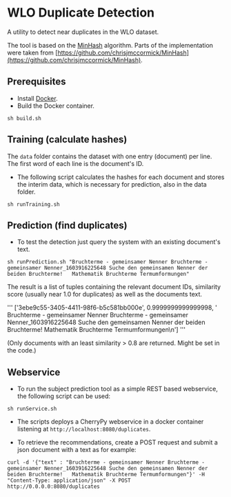 # WLO Duplicate Detection

A utility to detect near duplicates in the WLO dataset.

The tool is based on the [MinHash](https://en.wikipedia.org/wiki/MinHash) algorithm. Parts of the implementation were taken from [https://github.com/chrisjmccormick/MinHash](https://github.com/chrisjmccormick/MinHash).

 
## Prerequisites

- Install [Docker](https://docker.com/).
- Build the Docker container.

```
sh build.sh
```
## Training (calculate hashes)

The `data` folder contains the dataset with one entry (document) per line. The first word of each line is the document's ID. 

- The following script calculates the hashes for each document and stores the interim data, which is necessary for prediction, also in the data folder.

```
sh runTraining.sh
```

## Prediction (find duplicates)

- To test the detection just query the system with an existing document's text.

```
sh runPrediction.sh "Bruchterme - gemeinsamer Nenner Bruchterme - gemeinsamer Nenner_1603916225648 Suche den gemeinsamen Nenner der beiden Bruchterme!   Mathematik Bruchterme Termumformungen"
```

The result is a list of tuples containing the relevant document IDs, similarity score (usually near 1.0 for duplicates) as well as the documents text. 

'''
['3ebe9c55-3405-4411-98f6-b5c581bb000e', 0.9999999999999998, ' Bruchterme - gemeinsamer Nenner Bruchterme - gemeinsamer Nenner_1603916225648 Suche den gemeinsamen Nenner der beiden Bruchterme!   Mathematik Bruchterme Termumformungen\n']
'''

(Only documents with an least similarity > 0.8 are returned. Might be set in the code.)

## Webservice

- To run the subject prediction tool as a simple REST based webservice, the following script can be used:

```
sh runService.sh
```

- The scripts deploys a CherryPy webservice in a docker container listening at `http://localhost:8080/duplicates`.

- To retrieve the recommendations, create a POST request and submit a json document with a text as for example: 

```
curl -d '{"text" : "Bruchterme - gemeinsamer Nenner Bruchterme - gemeinsamer Nenner_1603916225648 Suche den gemeinsamen Nenner der beiden Bruchterme!   Mathematik Bruchterme Termumformungen"}' -H "Content-Type: application/json" -X POST http://0.0.0.0:8080/duplicates
```	
